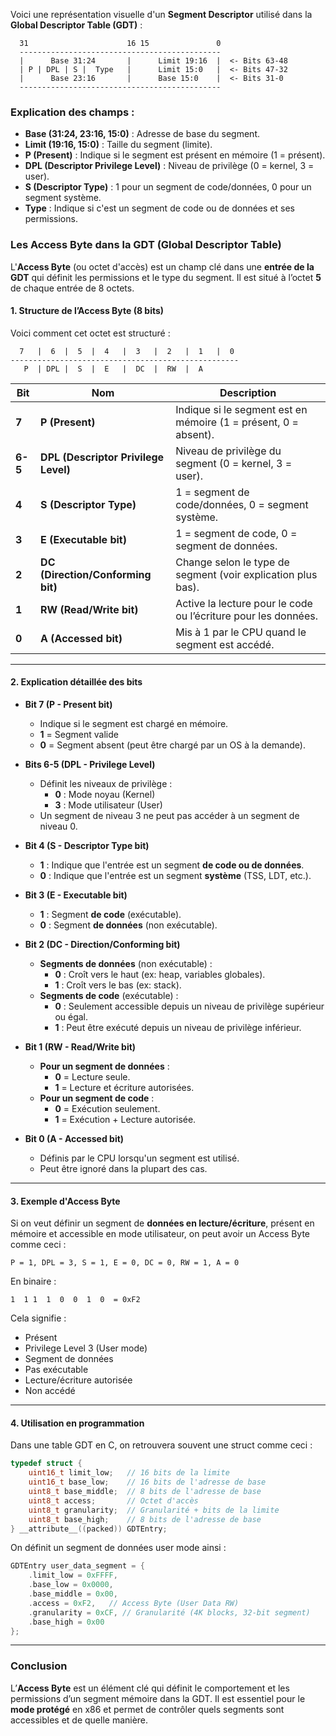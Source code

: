 Voici une représentation visuelle d'un **Segment Descriptor** utilisé dans la **Global Descriptor Table (GDT)** :  

```
  31                      16 15               0
  ---------------------------------------------
  |      Base 31:24       |      Limit 19:16  |  <- Bits 63-48
  | P | DPL | S |  Type   |      Limit 15:0   |  <- Bits 47-32
  |      Base 23:16       |      Base 15:0    |  <- Bits 31-0
  ---------------------------------------------
```

### Explication des champs :
- **Base (31:24, 23:16, 15:0)** : Adresse de base du segment.
- **Limit (19:16, 15:0)** : Taille du segment (limite).
- **P (Present)** : Indique si le segment est présent en mémoire (1 = présent).
- **DPL (Descriptor Privilege Level)** : Niveau de privilège (0 = kernel, 3 = user).
- **S (Descriptor Type)** : 1 pour un segment de code/données, 0 pour un segment système.
- **Type** : Indique si c'est un segment de code ou de données et ses permissions.

### **Les Access Byte dans la GDT (Global Descriptor Table)**
L'**Access Byte** (ou octet d'accès) est un champ clé dans une **entrée de la GDT** qui définit les permissions et le type du segment. Il est situé à l’octet **5** de chaque entrée de 8 octets.

#### **1. Structure de l’Access Byte (8 bits)**  
Voici comment cet octet est structuré :

```
  7   |  6  |  5  |  4   |  3   |  2   |  1   |  0
---------------------------------------------------
   P  | DPL |  S  |  E   |  DC  |  RW  |  A  
```

| Bit | Nom | Description |
|----|----|------------|
| **7** | **P (Present)** | Indique si le segment est en mémoire (1 = présent, 0 = absent). |
| **6-5** | **DPL (Descriptor Privilege Level)** | Niveau de privilège du segment (0 = kernel, 3 = user). |
| **4** | **S (Descriptor Type)** | 1 = segment de code/données, 0 = segment système. |
| **3** | **E (Executable bit)** | 1 = segment de code, 0 = segment de données. |
| **2** | **DC (Direction/Conforming bit)** | Change selon le type de segment (voir explication plus bas). |
| **1** | **RW (Read/Write bit)** | Active la lecture pour le code ou l’écriture pour les données. |
| **0** | **A (Accessed bit)** | Mis à 1 par le CPU quand le segment est accédé. |

---

#### **2. Explication détaillée des bits**
- **Bit 7 (P - Present bit)**  
  - Indique si le segment est chargé en mémoire.  
  - **1** = Segment valide  
  - **0** = Segment absent (peut être chargé par un OS à la demande).

- **Bits 6-5 (DPL - Privilege Level)**  
  - Définit les niveaux de privilège :  
    - **0** : Mode noyau (Kernel)  
    - **3** : Mode utilisateur (User)  
  - Un segment de niveau 3 ne peut pas accéder à un segment de niveau 0.

- **Bit 4 (S - Descriptor Type bit)**  
  - **1** : Indique que l'entrée est un segment **de code ou de données**.  
  - **0** : Indique que l'entrée est un segment **système** (TSS, LDT, etc.).

- **Bit 3 (E - Executable bit)**  
  - **1** : Segment **de code** (exécutable).  
  - **0** : Segment **de données** (non exécutable).

- **Bit 2 (DC - Direction/Conforming bit)**
  - **Segments de données** (non exécutable) :
    - **0** : Croît vers le haut (ex: heap, variables globales).
    - **1** : Croît vers le bas (ex: stack).
  - **Segments de code** (exécutable) :
    - **0** : Seulement accessible depuis un niveau de privilège supérieur ou égal.
    - **1** : Peut être exécuté depuis un niveau de privilège inférieur.

- **Bit 1 (RW - Read/Write bit)**
  - **Pour un segment de données** :
    - **0** = Lecture seule.
    - **1** = Lecture et écriture autorisées.
  - **Pour un segment de code** :
    - **0** = Exécution seulement.
    - **1** = Exécution + Lecture autorisée.

- **Bit 0 (A - Accessed bit)**
  - Définis par le CPU lorsqu'un segment est utilisé.
  - Peut être ignoré dans la plupart des cas.

---

#### **3. Exemple d'Access Byte**
Si on veut définir un segment de **données en lecture/écriture**, présent en mémoire et accessible en mode utilisateur, on peut avoir un Access Byte comme ceci :

```
P = 1, DPL = 3, S = 1, E = 0, DC = 0, RW = 1, A = 0
```
En binaire :
```
1  1 1  1  0  0  1  0  = 0xF2
```
Cela signifie :
- Présent
- Privilege Level 3 (User mode)
- Segment de données
- Pas exécutable
- Lecture/écriture autorisée
- Non accédé

---

#### **4. Utilisation en programmation**
Dans une table GDT en C, on retrouvera souvent une struct comme ceci :

```c
typedef struct {
    uint16_t limit_low;   // 16 bits de la limite
    uint16_t base_low;    // 16 bits de l'adresse de base
    uint8_t base_middle;  // 8 bits de l'adresse de base
    uint8_t access;       // Octet d'accès
    uint8_t granularity;  // Granularité + bits de la limite
    uint8_t base_high;    // 8 bits de l'adresse de base
} __attribute__((packed)) GDTEntry;
```

On définit un segment de données user mode ainsi :
```c
GDTEntry user_data_segment = {
    .limit_low = 0xFFFF,
    .base_low = 0x0000,
    .base_middle = 0x00,
    .access = 0xF2,   // Access Byte (User Data RW)
    .granularity = 0xCF, // Granularité (4K blocks, 32-bit segment)
    .base_high = 0x00
};
```

---

### **Conclusion**
L’**Access Byte** est un élément clé qui définit le comportement et les permissions d’un segment mémoire dans la GDT. Il est essentiel pour le **mode protégé** en x86 et permet de contrôler quels segments sont accessibles et de quelle manière.
